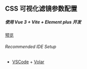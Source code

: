 
## CSS 可视化滤镜参数配置
##### 使用 Vue 3 + Vite + Element plus 开发

 [预览](https://v3.vuejs.org/api/sfc-script-setup.html#sfc-script-setup)

###### Recommended IDE Setup

- [VSCode](https://code.visualstudio.com/) + [Volar](https://marketplace.visualstudio.com/items?itemName=johnsoncodehk.volar)
